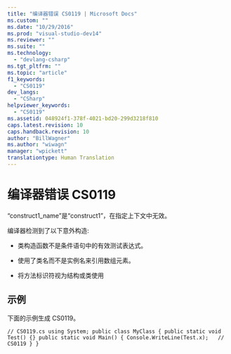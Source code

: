 ```yaml
---
title: "编译器错误 CS0119 | Microsoft Docs"
ms.custom: ""
ms.date: "10/29/2016"
ms.prod: "visual-studio-dev14"
ms.reviewer: ""
ms.suite: ""
ms.technology: 
  - "devlang-csharp"
ms.tgt_pltfrm: ""
ms.topic: "article"
f1_keywords: 
  - "CS0119"
dev_langs: 
  - "CSharp"
helpviewer_keywords: 
  - "CS0119"
ms.assetid: 048924f1-378f-4021-bd20-299d3218f810
caps.latest.revision: 10
caps.handback.revision: 10
author: "BillWagner"
ms.author: "wiwagn"
manager: "wpickett"
translationtype: Human Translation
---
```

# 编译器错误 CS0119
“construct1\_name”是“construct1”，在指定上下文中无效。  
  
 编译器检测到了以下意外构造:  
  
-   类构造函数不是条件语句中的有效测试表达式。  
  
-   使用了类名而不是实例名来引用数组元素。  
  
-   将方法标识符视为结构或类使用  
  
## 示例  
 下面的示例生成 CS0119。  
  
```  
// CS0119.cs using System; public class MyClass { public static void Test() {} public static void Main() { Console.WriteLine(Test.x);   // CS0119 } }  
```